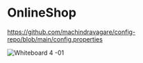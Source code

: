 # OnlineShop

https://github.com/machindravagare/config-repo/blob/main/config.properties



![Whiteboard 4 -01](https://user-images.githubusercontent.com/104611736/167536961-4105a9bb-99cc-4b3a-8326-c7dff4584b11.png)
